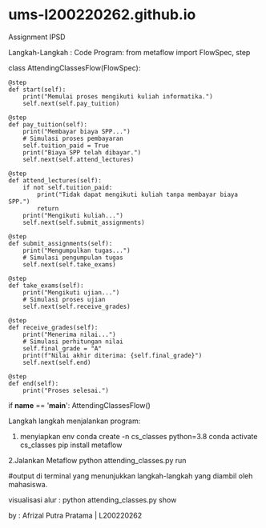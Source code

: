 # ums-l200220262.github.io
Assignment IPSD


Langkah-Langkah :
Code Program:
from metaflow import FlowSpec, step

class AttendingClassesFlow(FlowSpec):

    @step
    def start(self):
        print("Memulai proses mengikuti kuliah informatika.")
        self.next(self.pay_tuition)

    @step
    def pay_tuition(self):
        print("Membayar biaya SPP...")
        # Simulasi proses pembayaran
        self.tuition_paid = True
        print("Biaya SPP telah dibayar.")
        self.next(self.attend_lectures)

    @step
    def attend_lectures(self):
        if not self.tuition_paid:
            print("Tidak dapat mengikuti kuliah tanpa membayar biaya SPP.")
            return
        print("Mengikuti kuliah...")
        self.next(self.submit_assignments)

    @step
    def submit_assignments(self):
        print("Mengumpulkan tugas...")
        # Simulasi pengumpulan tugas
        self.next(self.take_exams)

    @step
    def take_exams(self):
        print("Mengikuti ujian...")
        # Simulasi proses ujian
        self.next(self.receive_grades)

    @step
    def receive_grades(self):
        print("Menerima nilai...")
        # Simulasi perhitungan nilai
        self.final_grade = "A"
        print(f"Nilai akhir diterima: {self.final_grade}")
        self.next(self.end)

    @step
    def end(self):
        print("Proses selesai.")

if __name__ == '__main__':
    AttendingClassesFlow()


Langkah langkah menjalankan program:
1. menyiapkan env
conda create -n cs_classes python=3.8
conda activate cs_classes
pip install metaflow

2.Jalankan Metaflow
python attending_classes.py run

#output di terminal yang menunjukkan langkah-langkah yang diambil oleh mahasiswa.

visualisasi alur :
python attending_classes.py show

by : Afrizal Putra Pratama | L200220262

